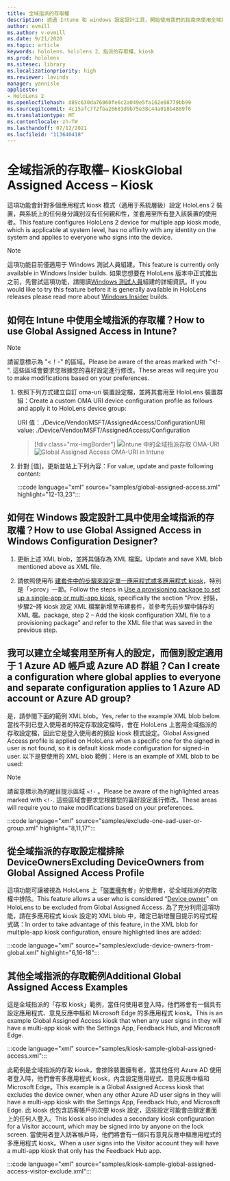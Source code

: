 ```yaml
---
title: 全域指派的存取權
description: 透過 Intune 和 windows 設定設計工具，開始使用我們的指南來使用全域指派的存取 Kiosk 的 OMA-URI。
author: evmill
ms.author: v-evmill
ms.date: 9/21/2020
ms.topic: article
keywords: hololens、hololens 2、指派的存取權、kiosk
ms.prod: hololens
ms.sitesec: library
ms.localizationpriority: high
ms.reviewer: lavinds
manager: yannisle
appliesto:
- HoloLens 2
ms.openlocfilehash: d89c630da76060fe6c2a049e5fa162e88779bb99
ms.sourcegitcommit: 4c15afc772fba26683d9b75e38c44a018b4889f6
ms.translationtype: MT
ms.contentlocale: zh-TW
ms.lasthandoff: 07/12/2021
ms.locfileid: "113640418"
---
```

# <a name="global-assigned-access--kiosk"></a><span data-ttu-id="4b385-104">全域指派的存取權– Kiosk</span><span class="sxs-lookup"><span data-stu-id="4b385-104">Global Assigned Access – Kiosk</span></span>

<span data-ttu-id="4b385-105">這項功能會針對多個應用程式 kiosk 模式（適用于系統層級）設定 HoloLens 2 裝置，與系統上的任何身分識別沒有任何親和性，並套用至所有登入該裝置的使用者。</span><span class="sxs-lookup"><span data-stu-id="4b385-105">This feature configures HoloLens 2 device for multiple app kiosk mode, which is applicable at system level, has no affinity with any identity on the system and applies to everyone who signs into the device.</span></span>

> [!NOTE]
> <span data-ttu-id="4b385-106">這項功能目前僅適用于 Windows 測試人員組建。</span><span class="sxs-lookup"><span data-stu-id="4b385-106">This feature is currently only available in Windows Insider builds.</span></span> <span data-ttu-id="4b385-107">如果您想要在 HoloLens 版本中正式推出之前，先嘗試這項功能，請閱讀[Windows 測試人員](hololens-insider.md)組建的詳細資訊。</span><span class="sxs-lookup"><span data-stu-id="4b385-107">If you would like to try this feature before it is generally available in HoloLens releases please read more about [Windows Insider](hololens-insider.md) builds.</span></span>

## <a name="how-to-use-global-assigned-access-in-intune"></a><span data-ttu-id="4b385-108">如何在 Intune 中使用全域指派的存取權？</span><span class="sxs-lookup"><span data-stu-id="4b385-108">How to use Global Assigned Access in Intune?</span></span>

> [!NOTE]
> <span data-ttu-id="4b385-109">請留意標示為 "<！-" 的區域。</span><span class="sxs-lookup"><span data-stu-id="4b385-109">Please be aware of the areas marked with "<!-".</span></span> <span data-ttu-id="4b385-110">這些區域會要求您根據您的喜好設定進行修改。</span><span class="sxs-lookup"><span data-stu-id="4b385-110">These areas will require you to make modifications based on your preferences.</span></span>

1. <span data-ttu-id="4b385-111">依照下列方式建立自訂 oma-uri 裝置設定檔，並將其套用至 HoloLens 裝置群組：</span><span class="sxs-lookup"><span data-stu-id="4b385-111">Create a custom OMA URI device configuration profile as follows and apply it to HoloLens device group:</span></span>

    <span data-ttu-id="4b385-112">URI 值：./Device/Vendor/MSFT/AssignedAccess/Configuration</span><span class="sxs-lookup"><span data-stu-id="4b385-112">URI value: ./Device/Vendor/MSFT/AssignedAccess/Configuration</span></span>

    > [!div class="mx-imgBorder"]
    > <span data-ttu-id="4b385-113">![Intune 中的全域指派存取 OMA-URI](images/global-assigned-access-omauri.png)</span><span class="sxs-lookup"><span data-stu-id="4b385-113">![Global Assigned Access OMA-URI in Intune](images/global-assigned-access-omauri.png)</span></span>

2. <span data-ttu-id="4b385-114">針對 [值]，更新並貼上下列內容：</span><span class="sxs-lookup"><span data-stu-id="4b385-114">For value, update and paste following content:</span></span>

    :::code language="xml" source="samples/global-assigned-access.xml" highlight="12-13,23":::

## <a name="how-to-use-global-assigned-access-in-windows-configuration-designer"></a><span data-ttu-id="4b385-115">如何在 Windows 設定設計工具中使用全域指派的存取權？</span><span class="sxs-lookup"><span data-stu-id="4b385-115">How to use Global Assigned Access in Windows Configuration Designer?</span></span>

1. <span data-ttu-id="4b385-116">更新上述 XML blob，並將其儲存為 XML 檔案。</span><span class="sxs-lookup"><span data-stu-id="4b385-116">Update and save XML blob mentioned above as XML file.</span></span> 

2. <span data-ttu-id="4b385-117">請依照使用布 [建套件中的步驟來設定單一應用程式或多應用程式 kiosk](hololens-kiosk.md#use-a-provisioning-package-to-set-up-a-single-app-or-multi-app-kiosk)，特別是「>prov」一節。</span><span class="sxs-lookup"><span data-stu-id="4b385-117">Follow the steps in [Use a provisioning package to set up a single-app or multi-app kiosk](hololens-kiosk.md#use-a-provisioning-package-to-set-up-a-single-app-or-multi-app-kiosk), specifically the section "Prov.</span></span> <span data-ttu-id="4b385-118">封裝，步驟2–將 kiosk 設定 XML 檔案新增至布建套件，並參考先前步驟中儲存的 XML 檔。</span><span class="sxs-lookup"><span data-stu-id="4b385-118">package, step 2 – Add the kiosk configuration XML file to a provisioning package" and refer to the XML file that was saved in the previous step.</span></span>

## <a name="can-i-create-a-configuration-where-global-applies-to-everyone-and-separate-configuration-applies-to-1-azure-ad-account-or-azure-ad-group"></a><span data-ttu-id="4b385-119">我可以建立全域套用至所有人的設定，而個別設定適用于 1 Azure AD 帳戶或 Azure AD 群組？</span><span class="sxs-lookup"><span data-stu-id="4b385-119">Can I create a configuration where global applies to everyone and separate configuration applies to 1 Azure AD account or Azure AD group?</span></span> 

<span data-ttu-id="4b385-120">是，請參閱下面的範例 XML blob。</span><span class="sxs-lookup"><span data-stu-id="4b385-120">Yes, refer to the example XML blob below.</span></span> <span data-ttu-id="4b385-121">當找不到已登入使用者的特定存取設定檔時，會在 HoloLens 上套用全域指派的存取設定檔，因此它是登入使用者的預設 kiosk 模式設定。</span><span class="sxs-lookup"><span data-stu-id="4b385-121">Global Assigned Access profile is applied on HoloLens when a specific one for the signed in user is not found, so it is default kiosk mode configuration for signed-in user.</span></span>
<span data-ttu-id="4b385-122">以下是要使用的 XML blob 範例：</span><span class="sxs-lookup"><span data-stu-id="4b385-122">Here is an example of XML blob to be used:</span></span>

> [!NOTE]
> <span data-ttu-id="4b385-123">請留意標示為的醒目提示區域 `<!-` 。</span><span class="sxs-lookup"><span data-stu-id="4b385-123">Please be aware of the highlighted areas marked with `<!-`.</span></span> <span data-ttu-id="4b385-124">這些區域會要求您根據您的喜好設定進行修改。</span><span class="sxs-lookup"><span data-stu-id="4b385-124">These areas will require you to make modifications based on your preferences.</span></span>

 :::code language="xml" source="samples/exclude-one-aad-user-or-group.xml" highlight="8,11,17":::

## <a name="excluding-deviceowners-from-global-assigned-access-profile"></a><span data-ttu-id="4b385-125">從全域指派的存取設定檔排除 DeviceOwners</span><span class="sxs-lookup"><span data-stu-id="4b385-125">Excluding DeviceOwners from Global Assigned Access Profile</span></span>

<span data-ttu-id="4b385-126">這項功能可讓被視為 HoloLens 上「[裝置擁有](security-adminless-os.md)者」的使用者，從全域指派的存取權中排除。</span><span class="sxs-lookup"><span data-stu-id="4b385-126">This feature allows a user who is considered “[Device owner](security-adminless-os.md)" on HoloLens to be excluded from Global Assigned Access.</span></span> <span data-ttu-id="4b385-127">為了充分利用這項功能，請在多應用程式 kiosk 設定的 XML blob 中，確定已新增醒目提示的程式程式碼：</span><span class="sxs-lookup"><span data-stu-id="4b385-127">In order to take advantage of this feature, in the XML blob for multiple-app kiosk configuration, ensure highlighted lines are added:</span></span>

 :::code language="xml" source="samples/exclude-device-owners-from-global.xml" highlight="6,16-18":::

## <a name="additional-global-assigned-access-examples"></a><span data-ttu-id="4b385-128">其他全域指派的存取範例</span><span class="sxs-lookup"><span data-stu-id="4b385-128">Additional Global Assigned Access Examples</span></span>

<span data-ttu-id="4b385-129">這是全域指派的「存取 kiosk」範例，當任何使用者登入時，他們將會有一個具有設定應用程式、意見反應中樞和 Microsoft Edge 的多應用程式 kiosk。</span><span class="sxs-lookup"><span data-stu-id="4b385-129">This is an example Global Assigned Access kiosk that when any user signs in they will have a multi-app kiosk with the Settings App, Feedback Hub, and Microsoft Edge.</span></span>

:::code language="xml" source="samples/kiosk-sample-global-assigned-access.xml":::

<span data-ttu-id="4b385-130">此範例是全域指派的存取 kiosk，會排除裝置擁有者，當其他任何 Azure AD 使用者登入時，他們會有多應用程式 kiosk，內含設定應用程式、意見反應中樞和 Microsoft Edge。</span><span class="sxs-lookup"><span data-stu-id="4b385-130">This example is a Global Assigned Access kiosk that excludes the device owner, when any other Azure AD user signs in they will have a multi-app kiosk with the Settings App, Feedback Hub, and Microsoft Edge.</span></span> <span data-ttu-id="4b385-131">此 kiosk 也包含訪客帳戶的次要 kiosk 設定，這些設定可能會由鎖定畫面上的任何人登入。</span><span class="sxs-lookup"><span data-stu-id="4b385-131">This kiosk also includes a secondary kiosk configuration for a Visitor account, which may be signed into by anyone on the lock screen.</span></span> <span data-ttu-id="4b385-132">當使用者登入訪客帳戶時，他們將會有一個只有意見反應中樞應用程式的多應用程式 kiosk。</span><span class="sxs-lookup"><span data-stu-id="4b385-132">When a user signs into the Visitor account they will have a multi-app kiosk that only has the Feedback Hub app.</span></span>

:::code language="xml" source="samples/kiosk-sample-global-assigned-access-visitor-exclude.xml":::
